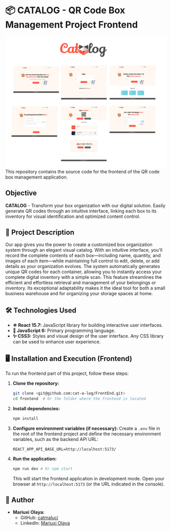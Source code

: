 # 📦 CATALOG - QR Code Box Management Project Frontend
![Capturas de pantalla de la aplicación](src/assets/demo-overview_updated.png "Interfaz de la aplicación")
This repository contains the source code for the frontend of the QR code box management application. 

## Objective

**CATALOG**  - Transform your box organization with our digital solution. Easily generate QR codes through an intuitive interface, linking each box to its inventory for visual identification and optimized content control.

## 🚀 Project Description

Our app gives you the power to create a customized box organization system through an elegant visual catalog. With an intuitive interface, you'll record the complete contents of each box—including name, quantity, and images of each item—while maintaining full control to edit, delete, or add details as your organization evolves. The system automatically generates unique QR codes for each container, allowing you to instantly access your complete digital inventory with a simple scan. This feature streamlines the efficient and effortless retrieval and management of your belongings or inventory. Its exceptional adaptability makes it the ideal tool for both a small business warehouse and for organizing your storage spaces at home.

## 🛠️ Technologies Used

* **⚛️ React 15.7:** JavaScript library for building interactive user interfaces.
* **📜 JavaScript 6:** Primary programming language.
* **✨ CSS3:** Styles and visual design of the user interface. Any CSS library can be used to enhance user experience.

## 🖥️ Installation and Execution (Frontend)

To run the frontend part of this project, follow these steps:

1.  **Clone the repository:**
    ```bash
    git clone <git@github.com:cat-a-log/FrontEnd.git>
    cd frontend  # Or the folder where the frontend is located
    ```

2.  **Install dependencies:**
    ```bash
    npm install   
    ```

3.  **Configure environment variables (if necessary):**
    Create a `.env` file in the root of the frontend project and define the necessary environment variables, such as the backend API URL:
    ```
    REACT_APP_API_BASE_URL=http://localhost:5173/
    ```

4.  **Run the application:**
    ```bash
    npm run dev # Or npm start 
    ```

    This will start the frontend application in development mode. Open your browser at `http://localhost:5173` (or the URL indicated in the console).

## 🤝 Author
* **Mariuxi Olaya:**
    * GitHub: [catmaluci](https://github.com/catmaluci/)
    * LinkedIn: [Mariuxi Olaya](https://www.linkedin.com/in/molaya)
